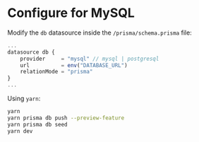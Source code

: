 # Configure for MySQL

Modify the `db` datasource inside the `/prisma/schema.prisma` file:
```js
...
datasource db {
    provider     = "mysql" // mysql | postgresql
    url          = env("DATABASE_URL")
    relationMode = "prisma"
}
...
```

Using `yarn`:
```sh
yarn
yarn prisma db push --preview-feature
yarn prisma db seed  
yarn dev
```
